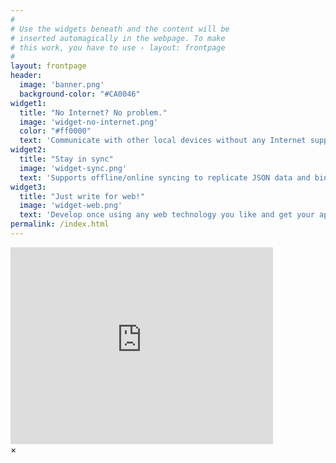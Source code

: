 ```yaml
---
#
# Use the widgets beneath and the content will be
# inserted automagically in the webpage. To make
# this work, you have to use › layout: frontpage
#
layout: frontpage
header:
  image: 'banner.png'
  background-color: "#CA0046"
widget1:
  title: "No Internet? No problem."
  image: 'widget-no-internet.png'
  color: "#ff0000"
  text: 'Communicate with other local devices without any Internet support using BLE, Bluetooth and Wi-Fi Direct.'
widget2:
  title: "Stay in sync"
  image: 'widget-sync.png'
  text: 'Supports offline/online syncing to replicate JSON data and binary attachments.'
widget3:
  title: "Just write for web!"
  image: 'widget-web.png'
  text: 'Develop once using any web technology you like and get your app built for iOS and Android.'
permalink: /index.html
---
```


<div id="videoModal" class="reveal-modal large" data-reveal="">
  <div class="flex-video widescreen vimeo" style="display: block;">
    <iframe width="420" height="315" src="https://www.youtube.com/embed/BgPJuk3_UWQ" frameborder="0" allowfullscreen></iframe>
  </div>
  <a class="close-reveal-modal">&#215;</a>
</div>
